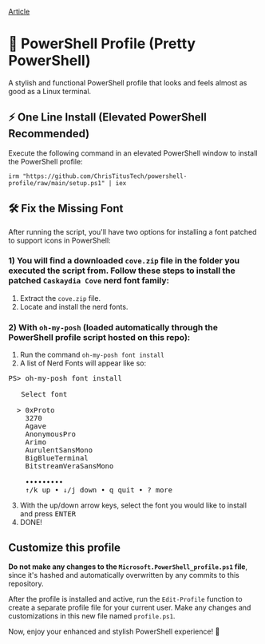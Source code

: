[Article](https://christitus.com/the-ultimate-powershell-experience/)

# 🎨 PowerShell Profile (Pretty PowerShell)

A stylish and functional PowerShell profile that looks and feels almost as good as a Linux terminal.

## ⚡ One Line Install (Elevated PowerShell Recommended)

Execute the following command in an elevated PowerShell window to install the PowerShell profile:

```
irm "https://github.com/ChrisTitusTech/powershell-profile/raw/main/setup.ps1" | iex
```

## 🛠️ Fix the Missing Font

After running the script, you'll have two options for installing a font patched to support icons in PowerShell:

### 1) You will find a downloaded `cove.zip` file in the folder you executed the script from. Follow these steps to install the patched `Caskaydia Cove` nerd font family:

1. Extract the `cove.zip` file.
2. Locate and install the nerd fonts.

### 2) With `oh-my-posh` (loaded automatically through the PowerShell profile script hosted on this repo):
1. Run the command `oh-my-posh font install`
2. A list of Nerd Fonts will appear like so:
<pre>
PS> oh-my-posh font install

   Select font

  > 0xProto
    3270
    Agave
    AnonymousPro
    Arimo
    AurulentSansMono
    BigBlueTerminal
    BitstreamVeraSansMono

    •••••••••
    ↑/k up • ↓/j down • q quit • ? more</pre>
3. With the up/down arrow keys, select the font you would like to install and press <kbd>ENTER</kbd>
4. DONE!
   
## Customize this profile

**Do not make any changes to the `Microsoft.PowerShell_profile.ps1` file**, since it's hashed and automatically overwritten by any commits to this repository.

After the profile is installed and active, run the `Edit-Profile` function to create a separate profile file for your current user. Make any changes and customizations in this new file named `profile.ps1`.

Now, enjoy your enhanced and stylish PowerShell experience! 🚀
